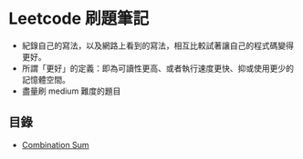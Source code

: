 # Leetcode 刷題筆記

- 紀錄自己的寫法，以及網路上看到的寫法，相互比較試著讓自己的程式碼變得更好。
- 所謂「更好」的定義：即為可讀性更高、或者執行速度更快、抑或使用更少的記憶體空間。
- 盡量刷 medium 難度的題目

## 目錄

- [Combination Sum](./notes/39-combination-sum.md)
